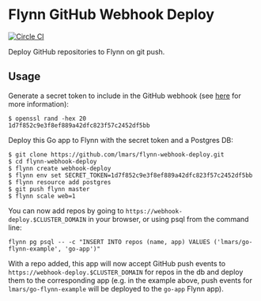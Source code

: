 Flynn GitHub Webhook Deploy
===========================

[![Circle CI](https://circleci.com/gh/lmars/flynn-webhook-deploy.svg?style=svg)](https://circleci.com/gh/lmars/flynn-webhook-deploy)

Deploy GitHub repositories to Flynn on git push.

Usage
-----

Generate a secret token to include in the GitHub webhook (see [here](https://developer.github.com/webhooks/securing/)
for more information):

```
$ openssl rand -hex 20
1d7f852c9e3f8ef889a42dfc823f57c2452df5bb
```

Deploy this Go app to Flynn with the secret token and a Postgres DB:

```
$ git clone https://github.com/lmars/flynn-webhook-deploy.git
$ cd flynn-webhook-deploy
$ flynn create webhook-deploy
$ flynn env set SECRET_TOKEN=1d7f852c9e3f8ef889a42dfc823f57c2452df5bb
$ flynn resource add postgres
$ git push flynn master
$ flynn scale web=1
```

You can now add repos by going to `https://webhook-deploy.$CLUSTER_DOMAIN` in
your browser, or using psql from the command line:

```
flynn pg psql -- -c "INSERT INTO repos (name, app) VALUES ('lmars/go-flynn-example', 'go-app')"
```

With a repo added, this app will now accept GitHub push events to
`https://webhook-deploy.$CLUSTER_DOMAIN` for repos in the db and deploy them
to the corresponding app (e.g. in the example above, push events for
`lmars/go-flynn-example` will be deployed to the `go-app` Flynn app).
